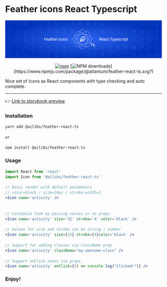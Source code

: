 # Feather icons React Typescript

<span align="center">
  <img src="assets/preview.png" alt="atlantum logo" />

[![npm](https://img.shields.io/npm/v/@ailibs/feather-react-ts.svg?maxAge=2592000)](https://www.npmjs.com/package/@atlantum/feather-react-ts)
[![NPM downloads](https://img.shields.io/npm/dm/@ailibs/feather-react-ts.svg?)](https://www.npmjs.com/package/@atlantum/feather-react-ts.svg?)

</span>

<p>Nice set of icons as React components with type checking and auto complete.</p>

<hr/>

👉 <a href='https://feather-icons-react-ts.netlify.app/'>Link to storybook preview</a>

### Installation

```bash
yarn add @ailibs/feather-react-ts

or

npm install @ailibs/feather-react-ts
```

### Usage

```jsx
import React from 'react'
import Icon from '@ailibs/feather-react-ts'

// Basic render with default parameters
// color=black / size=24px / stroke-width=2
<Icon name='activity' />


// Customize look by passing values in to props
<Icon name='activity' size='32' stroke='4' color='black' />

// Values for size and stroke can be string | number
<Icon name='activity' size={32} stroke={4}color='black' />

// Support for adding classes via className prop
<Icon name='activity' className="my-awesome-class" />

// Support onClick event via props
<Icon name='activity' onClick={() => console.log("Clicked!")} />
```

### Enjoy!
